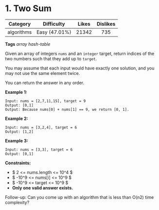 # 1. Two Sum

|Category|Difficulty|Likes|Dislikes|
|:-:|:-:|:-:|:-:|
|algorithms|Easy (47.01%)|21342|735|

**Tags**
*array* *hash-table*

Given an array of integers `nums` and an `integer` target, return indices of the two numbers such that they add up to `target`.

You may assume that each input would have exactly one solution, and you may not use the same element twice.

You can return the answer in any order.

**Example 1:**

``` text
Input: nums = [2,7,11,15], target = 9
Output: [0,1]
Output: Because nums[0] + nums[1] == 9, we return [0, 1].
```

**Example 2:**

``` text
Input: nums = [3,2,4], target = 6
Output: [1,2]
```

**Example 3:**

``` text
Input: nums = [3,3], target = 6
Output: [0,1]
```

**Constraints:**

+ $ 2 <= nums.length <= 10^4 $
+ $ -10^9 <= nums[i] <= 10^9 $
+ $ -10^9 <= target <= 10^9 $
+ **Only one valid answer exists.**

Follow-up: Can you come up with an algorithm that is less than O(n2) time complexity?
